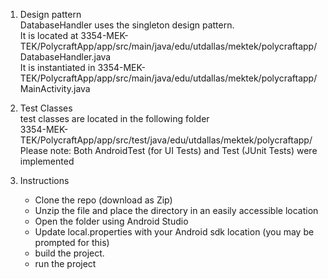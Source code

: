 1. Design pattern
	<br />DatabaseHandler uses the singleton design pattern.<br />It is located at 3354-MEK-TEK/PolycraftApp/app/src/main/java/edu/utdallas/mektek/polycraftapp/DatabaseHandler.java <br />It is instantiated in 3354-MEK-TEK/PolycraftApp/app/src/main/java/edu/utdallas/mektek/polycraftapp/MainActivity.java

2. Test Classes<br />test classes are located in the following folder<br />
	3354-MEK-TEK/PolycraftApp/app/src/test/java/edu/utdallas/mektek/polycraftapp/
	Please note: Both AndroidTest (for UI Tests) and Test (JUnit Tests) were implemented

3. Instructions
	- Clone the repo (download as Zip)
	- Unzip the file and place the directory in an easily accessible location
	- Open the folder using Android Studio
	- Update local.properties with your Android sdk location (you may be prompted for this)
	- build the project.
	- run the project
